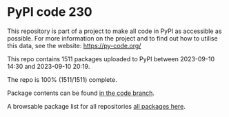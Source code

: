 # PyPI code 230

This repository is part of a project to make all code in PyPI as accessible as possible. For more information 
on the project and to find out how to utilise this data, see the website: https://py-code.org/

This repo contains 1511 packages uploaded to PyPI between 
2023-09-10 14:30 and 2023-09-10 20:19.

The repo is 100% (1511/1511) complete.

Package contents can be found [in the code branch](https://github.com/pypi-data/pypi-mirror-230/tree/code/packages).

A browsable package list for all repositories [all packages here](https://py-code.org/repositories/pypi-mirror-230).


